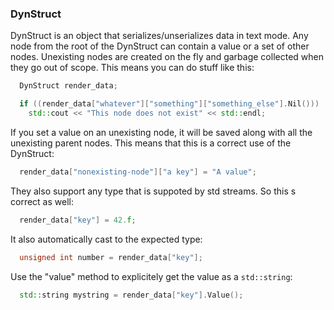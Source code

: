 ### DynStruct
DynStruct is an object that serializes/unserializes data in text mode. Any node from the root of the DynStruct can
contain a value or a set of other nodes. Unexisting nodes are created on the fly and garbage collected when they go
out of scope. This means you can do stuff like this:

```C++
  DynStruct render_data;

  if ((render_data["whatever"]["something"]["something_else"].Nil()))
    std::cout << "This node does not exist" << std::endl;
```

If you set a value on an unexisting node, it will be saved along with all the unexisting parent nodes. This means that
this is a correct use of the DynStruct:

```C++
  render_data["nonexisting-node"]["a key"] = "A value";
```

They also support any type that is suppoted by std streams. So this s correct as well:

```C++
  render_data["key"] = 42.f;
```
It also automatically cast to the expected type:

```C++
  unsigned int number = render_data["key"];
```

Use the "value" method to explicitely get the value as a `std::string`:

```C++
  std::string mystring = render_data["key"].Value();
```
